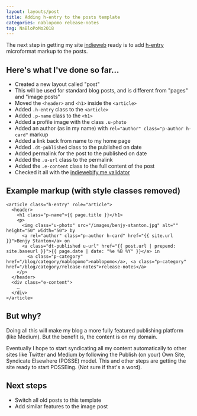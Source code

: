 ```yaml
---
layout: layouts/post
title: Adding h-entry to the posts template
categories: nablopomo release-notes
tag: NaBloPoMo2018
---
```


<p>The next step in getting my site <a href="https://indieweb.org/">indieweb</a> ready is to add <a href="http://microformats.org/wiki/h-entry">h-entry</a> microformat markup to the posts.</p>

## Here's what I've done so far…

- Created a new layout called "post"
- This will be used for standard blog posts, and is different from "pages" and "image posts"
- Moved the `<header>` and `<h1>` inside the `<article>`
- Added `.h-entry` class to the `<article>`
- Added `.p-name` class to the `<h1>`
- Added a profile image with the class `.u-photo`
- Added an author (as in my name) with `rel="author" class="p-author h-card"` markup
- Added a link back from name to my home page
- Added `.dt-published` class to the published on date
- Added permalink for the post to the published on date
- Added the `.u-url` class to the permalink
- Added the `.e-content` class to the full content of the post
- Checked it all with the [indiewebify.me validator](https://indiewebify.me/validate-h-entry/)

## Example markup (with style classes removed)
```
<article class="h-entry" role="article">
  <header>
    <h1 class="p-name">{{ page.title }}</h1>
    <p>
      <img class="u-photo" src="/images/benjy-stanton.jpg" alt="" height="50" width="50"> by
      <a rel="author" class="p-author h-card" href="{{ site.url }}">Benjy Stanton</a> on
      <a class="dt-published u-url" href="{{ post.url | prepend: site.baseurl }}">{{ page.date | date: "%e %B %Y" }}</a> in
        <a class="p-category" href="/blog/category/nablopomo">nablopomo</a>, <a class="p-category" href="/blog/category/release-notes">release-notes</a>
    </p>
  </header>
  <div class="e-content">
    …
  </div>
</article>
```

## But why?

Doing all this will make my blog a more fully featured publishing platform (like Medium). But the benefit is, the content is on my domain.

Eventually I hope to start syndicating all my content automatically to other sites like Twitter and Medium by following the Publish (on your) Own Site, Syndicate Elsewhere (POSSE) model. This and other steps are getting the site ready to start POSSEing. (Not sure if that's a word).

## Next steps
- Switch all old posts to this template
- Add similar features to the image post
